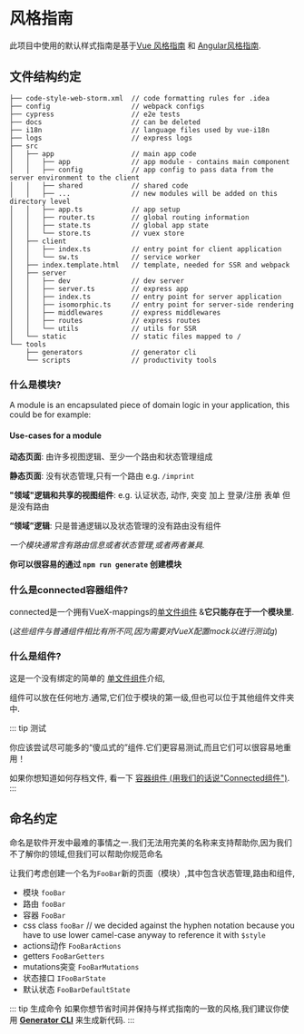 # 风格指南

此项目中使用的默认样式指南是基于[Vue 风格指南](https://vuejs.org/v2/style-guide/)
和 [Angular风格指南](https://angular.io/guide/styleguide).

## 文件结构约定

```
├── code-style-web-storm.xml  // code formatting rules for .idea
├── config                    // webpack configs
├── cypress                   // e2e tests
├── docs                      // can be deleted
├── i18n                      // language files used by vue-i18n
├── logs                      // express logs
├── src
│   ├── app                   // main app code
│   │   ├── app               // app module - contains main component
│   │   ├── config            // app config to pass data from the server environment to the client
│   │   ├── shared            // shared code
│   │   ├── ...               // new modules will be added on this directory level
│   │   ├── app.ts            // app setup
│   │   ├── router.ts         // global routing information
│   │   ├── state.ts          // global app state
│   │   └── store.ts          // vuex store
│   ├── client
│   │   ├── index.ts          // entry point for client application
│   │   └── sw.ts             // service worker
│   ├── index.template.html   // template, needed for SSR and webpack
│   ├── server
│   │   ├── dev               // dev server
│   │   ├── server.ts         // express app
│   │   ├── index.ts          // entry point for server application
│   │   ├── isomorphic.ts     // entry point for server-side rendering
│   │   ├── middlewares       // express middlewares
│   │   ├── routes            // express routes
│   │   └── utils             // utils for SSR
│   └── static                // static files mapped to /
└── tools
    ├── generators            // generator cli
    └── scripts               // productivity tools
```
### 什么是模块?

A module is an encapsulated piece of domain logic in your application, this could be for example:

####  Use-cases for a module

**动态页面**: 由许多视图逻辑、至少一个路由和状态管理组成

**静态页面**: 没有状态管理,只有一个路由 e.g. `/imprint`

**"领域"逻辑和共享的视图组件**: e.g. 认证状态, 动作, 突变 加上 登录/注册 表单 但是没有路由

**“领域”逻辑**: 只是普通逻辑以及状态管理的没有路由没有组件

_一个模块通常含有路由信息或者状态管理,或者两者兼具._

**你可以很容易的通过 `npm run generate` 创建模块**

### 什么是connected容器组件?

connected是一个拥有VueX-mappings的[单文件组件](https://vuejs.org/v2/guide/single-file-components.html) 
&**它只能存在于一个模块里**.

(_这些组件与普通组件相比有所不同,因为需要对VueX配置mock以进行测试g_)


### 什么是组件?

这是一个没有绑定的简单的 [单文件组件](https://vuejs.org/v2/guide/single-file-components.html)介绍,

组件可以放在任何地方.通常,它们位于模块的第一级,但也可以位于其他组件文件夹中.

::: tip 测试

你应该尝试尽可能多的“傻瓜式的”组件.它们更容易测试,而且它们可以很容易地重用！

如果你想知道如何存档文件, 看一下 [容器组件 (用我们的话说"Connected组件")](https://medium.com/@learnreact/container-components-c0e67432e005).
:::

## 命名约定

命名是软件开发中最难的事情之一.我们无法用完美的名称来支持帮助你,因为我们不了解你的领域,但我们可以帮助你规范命名

让我们考虑创建一个名为`FooBar`新的页面（模块）,其中包含状态管理,路由和组件,

- 模块 `fooBar`
- 路由 `fooBar`
- 容器 `FooBar`
- css class `fooBar` // we decided against the hyphen notation because you have to use lower camel-case anyway to reference it with `$style`
- actions动作 `FooBarActions`
- getters `FooBarGetters`
- mutations突变 `FooBarMutations`
- 状态接口 `IFooBarState`
- 默认状态 `FooBarDefaultState`

::: tip 生成命令
如果你想节省时间并保持与样式指南的一致的风格,我们建议你使用 **[Generator CLI](../guide/cli.md)** 来生成新代码.
:::
